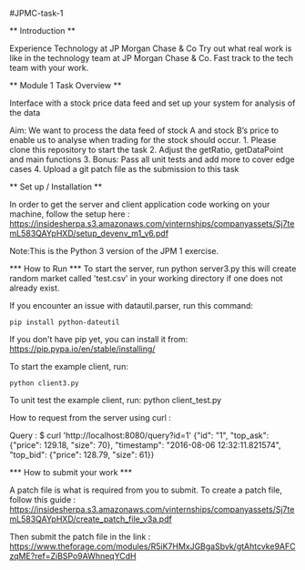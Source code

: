 
#JPMC-task-1

 ** Introduction **

Experience Technology at JP Morgan Chase & Co
Try out what real work is like in the technology team at JP Morgan Chase & Co. Fast track to the tech team with your work.

** Module 1 Task Overview **

Interface with a stock price data feed and set up your system for analysis of the data

Aim: We want to process the data feed of stock A and stock B’s price to enable us to analyse when trading for the stock should occur.
    1. Please clone this repository to start the task
    2. Adjust the getRatio, getDataPoint and main   functions
    3. Bonus: Pass all unit tests and add more to cover edge cases
    4. Upload a git patch file as the submission to this task

** Set up / Installation **

In order to get the server and client application code working on your machine, follow the setup here :
https://insidesherpa.s3.amazonaws.com/vinternships/companyassets/Sj7temL583QAYpHXD/setup_devenv_m1_v6.pdf

Note:This is the Python 3 version of the JPM 1 exercise.

*** How to Run ***
To start the server, run
    python server3.py
this will create random market called 'test.csv' in your working directory if one does not already exist.

If you encounter an issue with datautil.parser, run this command:

    pip install python-dateutil

If you don't have pip yet, you can install it from:      
https://pip.pypa.io/en/stable/installing/

To start the example client, run:

    python client3.py

To unit test the example client, run: 
    python client_test.py

How to request from the server using curl :

Query :
$ curl 'http://localhost:8080/query?id=1'
{"id": "1", "top_ask": {"price": 129.18, "size": 70}, "timestamp": "2016-08-06 12:32:11.821574", "top_bid": {"price": 128.79, "size": 61}}

*** How to submit your work ***

A patch file is what is required from you to submit. To create a patch file, follow this guide :
https://insidesherpa.s3.amazonaws.com/vinternships/companyassets/Sj7temL583QAYpHXD/create_patch_file_v3a.pdf

Then submit the patch file in the link :
https://www.theforage.com/modules/R5iK7HMxJGBgaSbvk/gtAhtcvke9AFCzqME?ref=ZiBSPo9AWhneqYCdH

